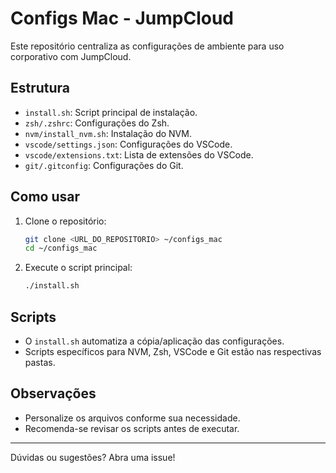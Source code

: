 # Configs Mac - JumpCloud

Este repositório centraliza as configurações de ambiente para uso corporativo com JumpCloud.

## Estrutura

- `install.sh`: Script principal de instalação.
- `zsh/.zshrc`: Configurações do Zsh.
- `nvm/install_nvm.sh`: Instalação do NVM.
- `vscode/settings.json`: Configurações do VSCode.
- `vscode/extensions.txt`: Lista de extensões do VSCode.
- `git/.gitconfig`: Configurações do Git.

## Como usar

1. Clone o repositório:

   ```sh
   git clone <URL_DO_REPOSITORIO> ~/configs_mac
   cd ~/configs_mac
   ```

2. Execute o script principal:

   ```sh
   ./install.sh
   ```

## Scripts

- O `install.sh` automatiza a cópia/aplicação das configurações.
- Scripts específicos para NVM, Zsh, VSCode e Git estão nas respectivas pastas.

## Observações

- Personalize os arquivos conforme sua necessidade.
- Recomenda-se revisar os scripts antes de executar.

---
Dúvidas ou sugestões? Abra uma issue!
